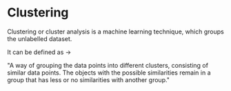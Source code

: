 # Clustering

Clustering or cluster analysis is a machine learning technique, which groups the unlabelled dataset.

It can be defined as ->

"A way of grouping the data points into different clusters, consisting of similar data points. The objects with the possible similarities remain in a group that has less or no similarities with another group."
